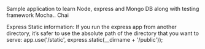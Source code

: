 Sample application to learn Node, express and Mongo DB along with testing framework Mocha.. Chai

Express Static information: 
If you run the express app from another directory, it’s safer to use the absolute path of the directory that you want to serve:
	app.use('/static', express.static(__dirname + '/public'));